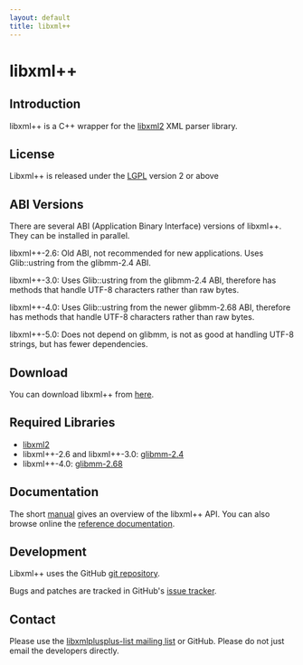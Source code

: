 ```yaml
---
layout: default
title: libxml++
---
```

# libxml++

## Introduction

libxml++ is a C++ wrapper for the [libxml2](http://www.xmlsoft.org) XML parser library.

## License

Libxml++ is released under the [LGPL](http://www.gnu.org/licenses/lgpl.html#TOC1) version 2 or above

## ABI Versions

There are several ABI (Application Binary Interface) versions of libxml++.
They can be installed in parallel.

libxml++-2.6: Old ABI, not recommended for new applications. Uses Glib::ustring from the glibmm-2.4 ABI.

libxml++-3.0: Uses Glib::ustring from the glibmm-2.4 ABI, therefore has methods that handle UTF-8 characters rather than raw bytes.

libxml++-4.0: Uses Glib::ustring from the newer glibmm-2.68 ABI, therefore has methods that handle UTF-8 characters rather than raw bytes.

libxml++-5.0: Does not depend on glibmm, is not as good at handling UTF-8 strings, but has fewer dependencies.

## Download

You can download libxml++ from [here](https://download.gnome.org/sources/libxml++/).

## Required Libraries

* [libxml2](http://www.xmlsoft.org/)
* libxml++-2.6 and libxml++-3.0: [glibmm-2.4](https://developer.gnome.org/glibmm/2.64/)
* libxml++-4.0: [glibmm-2.68](https://developer.gnome.org/glibmm/2.68/)

## Documentation

The short [manual](https://developer-old.gnome.org/libxml++-tutorial/) gives an overview of the libxml++ API.
You can also browse online the [reference documentation](https://developer-old.gnome.org/libxml++/).

## Development

Libxml++ uses the GitHub [git repository](https://github.com/libxmlplusplus/libxmlplusplus).

Bugs and patches are tracked in GitHub's [issue tracker](https://github.com/libxmlplusplus/libxmlplusplus/issues).

## Contact

Please use the [libxmlplusplus-list mailing list](http://mail.gnome.org/mailman/listinfo/libxmlplusplus-list) or GitHub. Please do not just email the developers directly.
